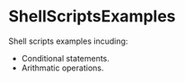 # ShellScriptsExamples
Shell scripts examples incuding:
- Conditional statements.
- Arithmatic operations.

